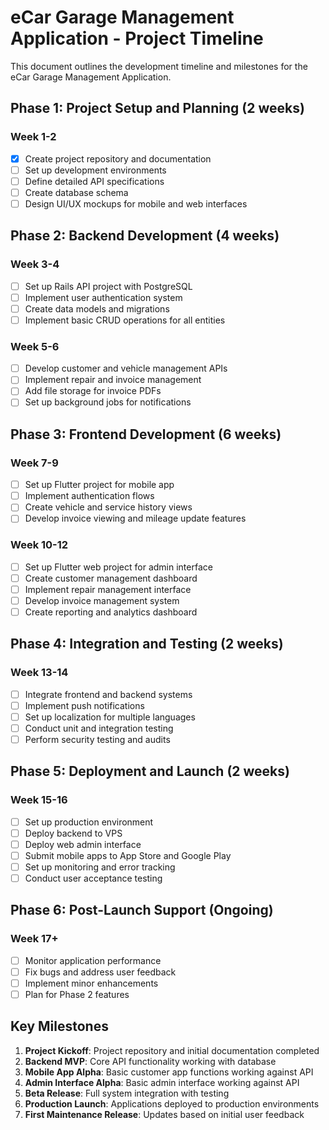 # eCar Garage Management Application - Project Timeline

This document outlines the development timeline and milestones for the eCar Garage Management Application.

## Phase 1: Project Setup and Planning (2 weeks)

### Week 1-2
- [x] Create project repository and documentation
- [ ] Set up development environments
- [ ] Define detailed API specifications
- [ ] Create database schema
- [ ] Design UI/UX mockups for mobile and web interfaces

## Phase 2: Backend Development (4 weeks)

### Week 3-4
- [ ] Set up Rails API project with PostgreSQL
- [ ] Implement user authentication system
- [ ] Create data models and migrations
- [ ] Implement basic CRUD operations for all entities

### Week 5-6
- [ ] Develop customer and vehicle management APIs
- [ ] Implement repair and invoice management
- [ ] Add file storage for invoice PDFs
- [ ] Set up background jobs for notifications

## Phase 3: Frontend Development (6 weeks)

### Week 7-9
- [ ] Set up Flutter project for mobile app
- [ ] Implement authentication flows
- [ ] Create vehicle and service history views
- [ ] Develop invoice viewing and mileage update features

### Week 10-12
- [ ] Set up Flutter web project for admin interface
- [ ] Create customer management dashboard
- [ ] Implement repair management interface
- [ ] Develop invoice management system
- [ ] Create reporting and analytics dashboard

## Phase 4: Integration and Testing (2 weeks)

### Week 13-14
- [ ] Integrate frontend and backend systems
- [ ] Implement push notifications
- [ ] Set up localization for multiple languages
- [ ] Conduct unit and integration testing
- [ ] Perform security testing and audits

## Phase 5: Deployment and Launch (2 weeks)

### Week 15-16
- [ ] Set up production environment
- [ ] Deploy backend to VPS
- [ ] Deploy web admin interface
- [ ] Submit mobile apps to App Store and Google Play
- [ ] Set up monitoring and error tracking
- [ ] Conduct user acceptance testing

## Phase 6: Post-Launch Support (Ongoing)

### Week 17+
- [ ] Monitor application performance
- [ ] Fix bugs and address user feedback
- [ ] Implement minor enhancements
- [ ] Plan for Phase 2 features

## Key Milestones

1. **Project Kickoff**: Project repository and initial documentation completed
2. **Backend MVP**: Core API functionality working with database
3. **Mobile App Alpha**: Basic customer app functions working against API
4. **Admin Interface Alpha**: Basic admin interface working against API
5. **Beta Release**: Full system integration with testing
6. **Production Launch**: Applications deployed to production environments
7. **First Maintenance Release**: Updates based on initial user feedback 